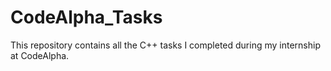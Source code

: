 # CodeAlpha_Tasks
This repository contains all the C++ tasks I completed during my internship at CodeAlpha.
